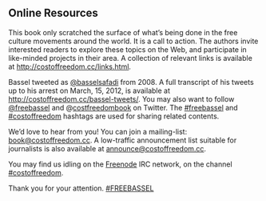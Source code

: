 ## Online Resources

This book only scratched the surface of what’s being done in the free
culture movements around the world. It is a call to action. The
authors invite interested readers to explore these topics on the Web,
and participate in like-minded projects in their area. A collection of
relevant links is available at
<http://costoffreedom.cc/links.html>.

Bassel tweeted as [@basselsafadi](https://twitter.com/basselsafadi)
from 2008. A full transcript of his tweets up to his arrest on March,
15, 2012, is available at
<http://costoffreedom.cc/bassel-tweets/>. You
may also want to follow [@freebassel](https://twitter.com/freebassel)
and @[costfreedombook](https://twitter.com/costfreedombook) on
Twitter. The [#freebassel](https://twitter.com/hashtag/freebassel)
and [#costoffreedom](https://twitter.com/hashtag/costoffreedom)
hashtags are used for sharing related contents.

We’d love to hear from you! You can join a mailing-list:
[book@costoffreedom.cc](mailto:book-subscribe@costoffreedom.cc). A
low-traffic announcement list suitable for journalists is also
available at
[announce@costoffreedom.cc](mailto:cof-announce-subscribe@lists.costoffreedom.cc).

You may find us idling on the
[Freenode](http://freenode.net/using_the_network.shtml) IRC network,
on the channel
[#costoffreedom](http://web.freenode.net/#costoffreedom).

Thank you for your attention. [#FREEBASSEL](http://freebassel.org/)
